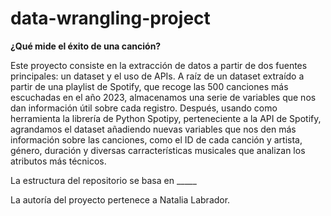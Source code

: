 # data-wrangling-project
**¿Qué mide el éxito de una canción?**

Este proyecto consiste en la extracción de datos a partir de dos fuentes principales: un dataset y el uso de APIs. A raíz de un dataset extraído a partir de una playlist de Spotify, que recoge las 500 canciones más escuchadas en el año 2023, almacenamos una serie de variables que nos dan información útil sobre cada registro. Después, usando como herramienta la librería de Python Spotipy, perteneciente a la API de Spotify, agrandamos el dataset añadiendo nuevas variables que nos den más información sobre las canciones, como el ID de cada canción y artista, género, duración y diversas carracterísticas musicales que analizan los atributos más técnicos.

La estructura del repositorio se basa en _____



La autoría del proyecto pertenece a Natalia Labrador.
